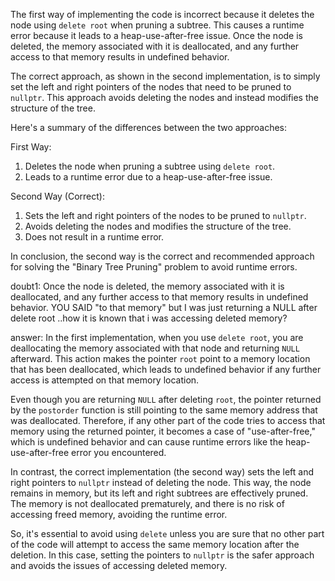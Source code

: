 ​The first way of implementing the code is incorrect because it deletes the node using `delete root` when pruning a subtree. This causes a runtime error because it leads to a heap-use-after-free issue. Once the node is deleted, the memory associated with it is deallocated, and any further access to that memory results in undefined behavior.

The correct approach, as shown in the second implementation, is to simply set the left and right pointers of the nodes that need to be pruned to `nullptr`. This approach avoids deleting the nodes and instead modifies the structure of the tree.

Here's a summary of the differences between the two approaches:

First Way:
1. Deletes the node when pruning a subtree using `delete root`.
2. Leads to a runtime error due to a heap-use-after-free issue.

Second Way (Correct):
1. Sets the left and right pointers of the nodes to be pruned to `nullptr`.
2. Avoids deleting the nodes and modifies the structure of the tree.
3. Does not result in a runtime error.

In conclusion, the second way is the correct and recommended approach for solving the "Binary Tree Pruning" problem to avoid runtime errors.

doubt1:
Once the node is deleted, the memory associated with it is deallocated, and any further access to that memory results in undefined behavior. YOU SAID "to that memory" but I was just returning a NULL after delete root ..how it is known that i was accessing deleted memory?

answer:
In the first implementation, when you use `delete root`, you are deallocating the memory associated with that node and returning `NULL` afterward. This action makes the pointer `root` point to a memory location that has been deallocated, which leads to undefined behavior if any further access is attempted on that memory location.

Even though you are returning `NULL` after deleting `root`, the pointer returned by the `postorder` function is still pointing to the same memory address that was deallocated. Therefore, if any other part of the code tries to access that memory using the returned pointer, it becomes a case of "use-after-free," which is undefined behavior and can cause runtime errors like the heap-use-after-free error you encountered.

In contrast, the correct implementation (the second way) sets the left and right pointers to `nullptr` instead of deleting the node. This way, the node remains in memory, but its left and right subtrees are effectively pruned. The memory is not deallocated prematurely, and there is no risk of accessing freed memory, avoiding the runtime error.

So, it's essential to avoid using `delete` unless you are sure that no other part of the code will attempt to access the same memory location after the deletion. In this case, setting the pointers to `nullptr` is the safer approach and avoids the issues of accessing deleted memory.

